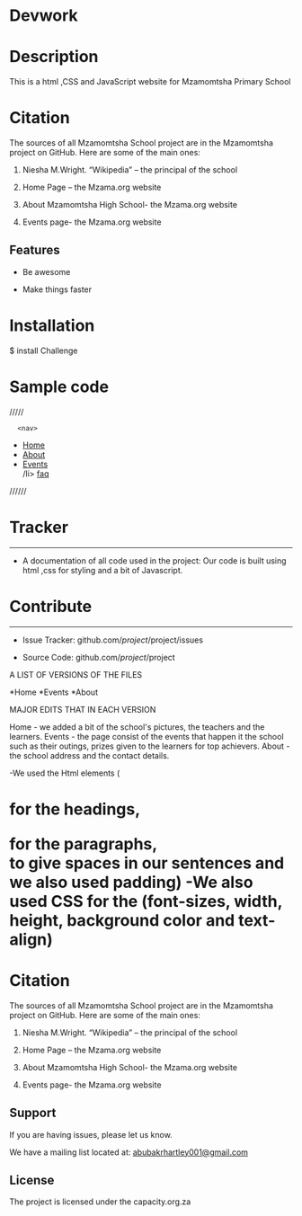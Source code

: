 # Devwork
# Description
This is a html ,CSS and JavaScript website for Mzamomtsha Primary School

# Citation

The sources of all Mzamomtsha School project are in the Mzamomtsha project on GitHub. Here are some of the main ones:

 

1.  Niesha M.Wright. “Wikipedia” – the principal of the school

2.  Home Page – the Mzama.org website

3.  About Mzamomtsha High School- the Mzama.org website

4.  Events page- the Mzama.org website

 
Features
--------

- Be awesome

- Make things faster

# Installation
$ install Challenge
# Sample code
/////<body>

      <nav>
  <ul>
    <li>  <a href="schoooool.html">Home</a>   </li>
    <li> <a href="about.html">About</a> </li>
    <li>   <a href="events.html">Events</a>  </li>
    /li>   <a href="#">faq</a>  </li>
  </ul>//////

# Tracker
-------
- A documentation of all code used in the project:
   Our code is built using html ,css for styling and a bit of Javascript.

# Contribute
------

- Issue Tracker: github.com/$project/$project/issues

- Source Code: github.com/$project/$project



A LIST OF VERSIONS OF THE FILES

*Home
*Events
*About

MAJOR EDITS THAT IN EACH VERSION

Home - we added a bit of the school's pictures, the teachers and the learners.
Events - the page consist of the events that happen it the school such as their outings, prizes given to the learners for top achievers.
About - the school address and the contact details.

-We used the Html elements (<h1> for the headings, <p> for the paragraphs, <br> to give spaces in our sentences and we also used padding)
-We also used CSS  for the (font-sizes, width, height, background color and text-align)

# Citation

The sources of all Mzamomtsha School project are in the Mzamomtsha project on GitHub. Here are some of the main ones:

 

1.  Niesha M.Wright. “Wikipedia” – the principal of the school

2.  Home Page – the Mzama.org website

3.  About Mzamomtsha High School- the Mzama.org website

4.  Events page- the Mzama.org website

 

Support
-------

If you are having issues, please let us know.

We have a mailing list located at: abubakrhartley001@gmail.com

License
-------

The project is licensed under the capacity.org.za
